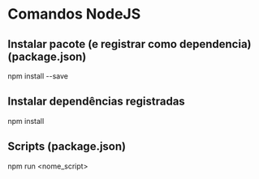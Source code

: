# Comandos NodeJS

## Instalar pacote (e registrar como dependencia)(package.json)
npm install --save <pacote>

## Instalar dependências registradas
npm install

## Scripts (package.json)
npm run <nome_script>
